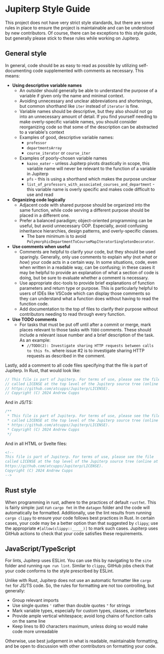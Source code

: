 # Jupiterp Style Guide
This project does not have very strict style standards, but there are some rules in place to ensure the project is maintainable and can be understood by new contributors. Of course, there can be exceptions to this style guide, but generally please stick to these rules while working on Jupiterp.

## General style

In general, code should be as easy to read as possible by utilizing self-documenting code supplemented with comments as necessary. This means:

 - **Using descriptive variable names**
	 - An outsider should generally be able to understand the purpose of a variable if given only the name and minimal context.
	 - Avoiding unnecessary and unclear abbreviations and shortenings, but common shorthand like `iter` instead of `iterator` is fine.
	 - Variable names should be descriptive, but they also should not go into an unnecessary amount of detail. If you find yourself needing to make overly-specific variable names, you should consider reorganizing code so that some of the description can be abstracted to a variable's context
	 - Examples of good, descriptive variable names:
		 - `professor`
		 - `departmentsArray`
		 - `course_iterator` or `course_iter`
	 - Examples of poorly-chosen variable names
		 - `kazoo_eater` - unless Jupiterp pivots drastically in scope, this variable name will never be relevant to the function of a variable in Jupiterp
		 - `pfs` - this is using a shorthand which makes the purpose unclear
		 - `list_of_professors_with_associated_courses_and_department` - this variable name is overly specific and makes code difficult to use and read
 - **Organizing code logically**
	 - Adjacent code with shared purpose should be organized into the same function, while code serving a different purpose should be placed in a different one.
	 - Prefer a balanced paradigm; object-oriented programming can be useful, but avoid unnecessary OOP. Especially, avoid confusing inheritance hierarchies, design patterns, and overly-specific classes.
		 - The bare minimum is to avoid `PolymorphicDepartmentToCourseMapIteratorSingletonDecorator`.
 - **Use comments when useful**
	 - Comments are helpful to clarify your code, but they should be used sparingly. Generally, only use comments to explain *why* (not *what* or *how*) your code acts in a certain way. In some situations, code, even when written in a readable way, can be confusing; in these cases it may be helpful to provide an explanation of what a section of code is doing, but be sure to evaluate whether a comment is necessary.
	 - Use appropriate doc-tools to provide brief explanations of function parameters and return type or purpose. This is particularly helpful to users of IDEs like VSCode which can display those comments so they can understand what a function does without having to read the function code.
	 - Add documentation to the top of files to clarify their purpose without contributors needing to read through every function.
 - **Use TODO comments**
	 - For tasks that must be put off until after a commit or merge, mark places relevant to those tasks with `TODO` comments. These should include a relevant issue number and a brief description of the task. As an example:
		 - `//TODO(2): Investigate sharing HTTP requests between calls to this fn.` where issue #2 is to investigate sharing HTTP requests as described in the comment.

Lastly, add a comment to all code files specifying that the file is part of Jupiterp. In Rust, that would look like:
```rust
// This file is part of Jupiterp. For terms of use, please see the file
// called LICENSE at the top level of the Jupiterp source tree (online at
// https://github.com/atcupps/Jupiterp/LICENSE).
// Copyright (C) 2024 Andrew Cupps
```
And in JS/TS:
```js
/**
 * This file is part of Jupiterp. For terms of use, please see the file
 * called LICENSE at the top level of the Jupiterp source tree (online at
 * https://github.com/atcupps/Jupiterp/LICENSE).
 * Copyright (C) 2024 Andrew Cupps
 */
```
And in all HTML or Svelte files:
```html
<!-- 
This file is part of Jupiterp. For terms of use, please see the file
called LICENSE at the top level of the Jupiterp source tree (online at
https://github.com/atcupps/Jupiterp/LICENSE).
Copyright (C) 2024 Andrew Cupps
-->
```

## Rust style

When programming in rust, adhere to the practices of default `rustfmt`. This is fairly simple: just run `cargo fmt` in the `datagen` folder and the code will automatically be formatted. Additionally, use the lint results from running `cargo clippy` to ensure your code follows best practices in Rust. In certain cases, your code may be a better option than that suggested by `clippy`; use the appropriate `#[allow(clippy::_____)]` to mark such cases. Jupiterp uses GitHub actions to check that your code satisfies these requirements.

## JavaScript/TypeScript

For lints, Jupiterp uses ESLint. You can use this by navigating to the `site` folder and running `npm run lint`. Similar to `clippy`, GitHub jobs check that your code conforms to the style prescribed by ESLint.

Unlike with Rust, Jupiterp does not use an automatic formatter like `cargo fmt` for JS/TS code. So, the rules for formatting are not too controlling, but generally:
- Group relevant imports
- Use single quotes `'` rather than double quotes `"` for strings
- Mark variable types, especially for custom types, classes, or interfaces
- Provide ample vertical whitespace; avoid long chains of function calls on the same line
- Keep lines to 80 characters maximum, unless doing so would make code more unreadable

Otherwise, use best judgement in what is readable, maintainable formatting, and be open to discussion with other contributors on formatting your code.